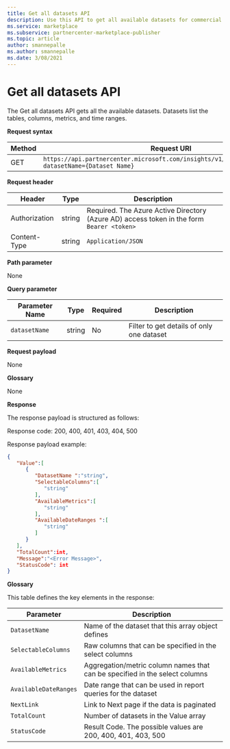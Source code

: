 ```yaml
---
title: Get all datasets API
description: Use this API to get all available datasets for commercial marketplace analytics. 
ms.service: marketplace 
ms.subservice: partnercenter-marketplace-publisher
ms.topic: article
author: smannepalle
ms.author: smannepalle
ms.date: 3/08/2021
---
```


# Get all datasets API

The Get all datasets API gets all the available datasets. Datasets list the tables, columns, metrics, and time ranges.

**Request syntax**

| **Method** | **Request URI** |
| --- | --- |
| GET | `https://api.partnercenter.microsoft.com/insights/v1/cmp/ScheduledDataset?datasetName={Dataset Name}` |

**Request header**

| **Header** | **Type** | **Description** |
| --- | --- | --- |
| Authorization | string | Required. The Azure Active Directory (Azure AD) access token in the form `Bearer <token>` |
| Content-Type | string | `Application/JSON` |

**Path parameter**

None

**Query parameter**

| **Parameter Name** | **Type** | **Required** | **Description** |
| --- | --- | --- | --- |
| `datasetName` | string | No | Filter to get details of only one dataset |

**Request payload**

None

**Glossary**

None

**Response**

The response payload is structured as follows:

Response code: 200, 400, 401, 403, 404, 500

Response payload example:

```json
{
   "Value":[
      {
         "DatasetName ":"string",
         "SelectableColumns":[
            "string"
         ],
         "AvailableMetrics":[
            "string"
         ],
         "AvailableDateRanges ":[
            "string"
         ]
      }
   ],
   "TotalCount":int,
   "Message":"<Error Message>",
   "StatusCode": int
}
```

**Glossary**

This table defines the key elements in the response:

| **Parameter** | **Description** |
| --- | --- |
| `DatasetName` | Name of the dataset that this array object defines |
| `SelectableColumns` | Raw columns that can be specified in the select columns |
| `AvailableMetrics` | Aggregation/metric column names that can be specified in the select columns |
| `AvailableDateRanges` | Date range that can be used in report queries for the dataset |
| `NextLink` | Link to Next page if the data is paginated |
| `TotalCount` | Number of datasets in the Value array |
| `StatusCode` | Result Code. The possible values are 200, 400, 401, 403, 500 |
